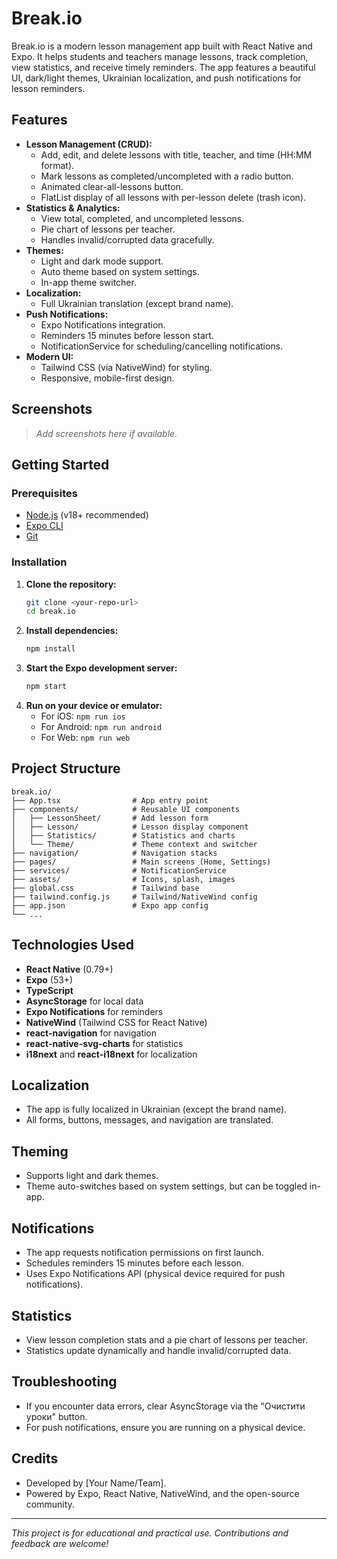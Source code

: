 # Break.io

Break.io is a modern lesson management app built with React Native and Expo. It helps students and teachers manage lessons, track completion, view statistics, and receive timely reminders. The app features a beautiful UI, dark/light themes, Ukrainian localization, and push notifications for lesson reminders.

## Features

- **Lesson Management (CRUD):**
  - Add, edit, and delete lessons with title, teacher, and time (HH:MM format).
  - Mark lessons as completed/uncompleted with a radio button.
  - Animated clear-all-lessons button.
  - FlatList display of all lessons with per-lesson delete (trash icon).
- **Statistics & Analytics:**
  - View total, completed, and uncompleted lessons.
  - Pie chart of lessons per teacher.
  - Handles invalid/corrupted data gracefully.
- **Themes:**
  - Light and dark mode support.
  - Auto theme based on system settings.
  - In-app theme switcher.
- **Localization:**
  - Full Ukrainian translation (except brand name).
- **Push Notifications:**
  - Expo Notifications integration.
  - Reminders 15 minutes before lesson start.
  - NotificationService for scheduling/cancelling notifications.
- **Modern UI:**
  - Tailwind CSS (via NativeWind) for styling.
  - Responsive, mobile-first design.

## Screenshots

> _Add screenshots here if available._

## Getting Started

### Prerequisites
- [Node.js](https://nodejs.org/) (v18+ recommended)
- [Expo CLI](https://docs.expo.dev/get-started/installation/)
- [Git](https://git-scm.com/)

### Installation

1. **Clone the repository:**
   ```bash
   git clone <your-repo-url>
   cd break.io
   ```
2. **Install dependencies:**
   ```bash
   npm install
   ```
3. **Start the Expo development server:**
   ```bash
   npm start
   ```
4. **Run on your device or emulator:**
   - For iOS: `npm run ios`
   - For Android: `npm run android`
   - For Web: `npm run web`

## Project Structure

```
break.io/
├── App.tsx                # App entry point
├── components/            # Reusable UI components
│   ├── LessonSheet/       # Add lesson form
│   ├── Lesson/            # Lesson display component
│   ├── Statistics/        # Statistics and charts
│   └── Theme/             # Theme context and switcher
├── navigation/            # Navigation stacks
├── pages/                 # Main screens (Home, Settings)
├── services/              # NotificationService
├── assets/                # Icons, splash, images
├── global.css             # Tailwind base
├── tailwind.config.js     # Tailwind/NativeWind config
├── app.json               # Expo app config
└── ...
```

## Technologies Used
- **React Native** (0.79+)
- **Expo** (53+)
- **TypeScript**
- **AsyncStorage** for local data
- **Expo Notifications** for reminders
- **NativeWind** (Tailwind CSS for React Native)
- **react-navigation** for navigation
- **react-native-svg-charts** for statistics
- **i18next** and **react-i18next** for localization

## Localization
- The app is fully localized in Ukrainian (except the brand name).
- All forms, buttons, messages, and navigation are translated.

## Theming
- Supports light and dark themes.
- Theme auto-switches based on system settings, but can be toggled in-app.

## Notifications
- The app requests notification permissions on first launch.
- Schedules reminders 15 minutes before each lesson.
- Uses Expo Notifications API (physical device required for push notifications).

## Statistics
- View lesson completion stats and a pie chart of lessons per teacher.
- Statistics update dynamically and handle invalid/corrupted data.

## Troubleshooting
- If you encounter data errors, clear AsyncStorage via the "Очистити уроки" button.
- For push notifications, ensure you are running on a physical device.

## Credits
- Developed by [Your Name/Team].
- Powered by Expo, React Native, NativeWind, and the open-source community.

---

_This project is for educational and practical use. Contributions and feedback are welcome!_ 